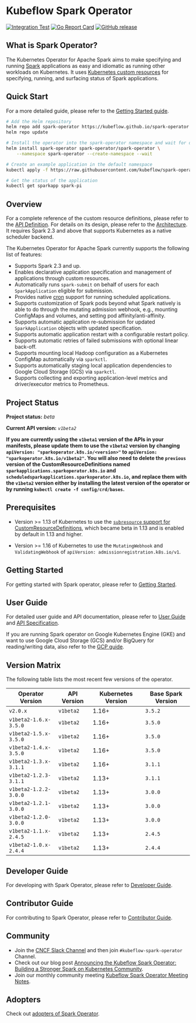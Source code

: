 # Kubeflow Spark Operator

[![Integration Test](https://github.com/kubeflow/spark-operator/actions/workflows/integration.yaml/badge.svg)](https://github.com/kubeflow/spark-operator/actions/workflows/integration.yaml)
[![Go Report Card](https://goreportcard.com/badge/github.com/kubeflow/spark-operator)](https://goreportcard.com/report/github.com/kubeflow/spark-operator)
[![GitHub release](https://img.shields.io/github/v/release/kubeflow/spark-operator)](https://github.com/kubeflow/spark-operator/releases)

## What is Spark Operator?

The Kubernetes Operator for Apache Spark aims to make specifying and running [Spark](https://github.com/apache/spark) applications as easy and idiomatic as running other workloads on Kubernetes. It uses
[Kubernetes custom resources](https://kubernetes.io/docs/concepts/extend-kubernetes/api-extension/custom-resources/) for specifying, running, and surfacing status of Spark applications.

## Quick Start

For a more detailed guide, please refer to the [Getting Started guide](https://www.kubeflow.org/docs/components/spark-operator/getting-started/).

```bash
# Add the Helm repository
helm repo add spark-operator https://kubeflow.github.io/spark-operator
helm repo update

# Install the operator into the spark-operator namespace and wait for deployments to be ready
helm install spark-operator spark-operator/spark-operator \
    --namespace spark-operator --create-namespace --wait

# Create an example application in the default namespace
kubectl apply -f https://raw.githubusercontent.com/kubeflow/spark-operator/refs/heads/master/examples/spark-pi.yaml

# Get the status of the application
kubectl get sparkapp spark-pi
```

## Overview

For a complete reference of the custom resource definitions, please refer to the [API Definition](docs/api-docs.md). For details on its design, please refer to the [Architecture](https://www.kubeflow.org/docs/components/spark-operator/overview/#architecture). It requires Spark 2.3 and above that supports Kubernetes as a native scheduler backend.

The Kubernetes Operator for Apache Spark currently supports the following list of features:

* Supports Spark 2.3 and up.
* Enables declarative application specification and management of applications through custom resources.
* Automatically runs `spark-submit` on behalf of users for each `SparkApplication` eligible for submission.
* Provides native [cron](https://en.wikipedia.org/wiki/Cron) support for running scheduled applications.
* Supports customization of Spark pods beyond what Spark natively is able to do through the mutating admission webhook, e.g., mounting ConfigMaps and volumes, and setting pod affinity/anti-affinity.
* Supports automatic application re-submission for updated `SparkApplication` objects with updated specification.
* Supports automatic application restart with a configurable restart policy.
* Supports automatic retries of failed submissions with optional linear back-off.
* Supports mounting local Hadoop configuration as a Kubernetes ConfigMap automatically via `sparkctl`.
* Supports automatically staging local application dependencies to Google Cloud Storage (GCS) via `sparkctl`.
* Supports collecting and exporting application-level metrics and driver/executor metrics to Prometheus.

## Project Status

**Project status:** *beta*

**Current API version:** *`v1beta2`*

**If you are currently using the `v1beta1` version of the APIs in your manifests, please update them to use the `v1beta2` version by changing `apiVersion: "sparkoperator.k8s.io/<version>"` to `apiVersion: "sparkoperator.k8s.io/v1beta2"`. You will also need to delete the `previous` version of the CustomResourceDefinitions named `sparkapplications.sparkoperator.k8s.io` and `scheduledsparkapplications.sparkoperator.k8s.io`, and replace them with the `v1beta2` version either by installing the latest version of the operator or by running `kubectl create -f config/crd/bases`.**

## Prerequisites

* Version >= 1.13 of Kubernetes to use the [`subresource` support for CustomResourceDefinitions](https://kubernetes.io/docs/tasks/access-kubernetes-api/custom-resources/custom-resource-definitions/#subresources), which became beta in 1.13 and is enabled by default in 1.13 and higher.

* Version >= 1.16 of Kubernetes to use the `MutatingWebhook` and `ValidatingWebhook` of `apiVersion: admissionregistration.k8s.io/v1`.

## Getting Started

For getting started with Spark operator, please refer to [Getting Started](https://www.kubeflow.org/docs/components/spark-operator/getting-started/).

## User Guide

For detailed user guide and API documentation, please refer to [User Guide](https://www.kubeflow.org/docs/components/spark-operator/user-guide/) and [API Specification](docs/api-docs.md).

If you are running Spark operator on Google Kubernetes Engine (GKE) and want to use Google Cloud Storage (GCS) and/or BigQuery for reading/writing data, also refer to the [GCP guide](https://www.kubeflow.org/docs/components/spark-operator/user-guide/gcp/).

## Version Matrix

The following table lists the most recent few versions of the operator.

| Operator Version      | API Version | Kubernetes Version | Base Spark Version |
|-----------------------|-------------|--------------------|--------------------|
| `v2.0.x`              | `v1beta2`   | 1.16+              | `3.5.2`            |
| `v1beta2-1.6.x-3.5.0` | `v1beta2`   | 1.16+              | `3.5.0`            |
| `v1beta2-1.5.x-3.5.0` | `v1beta2`   | 1.16+              | `3.5.0`            |
| `v1beta2-1.4.x-3.5.0` | `v1beta2`   | 1.16+              | `3.5.0`            |
| `v1beta2-1.3.x-3.1.1` | `v1beta2`   | 1.16+              | `3.1.1`            |
| `v1beta2-1.2.3-3.1.1` | `v1beta2`   | 1.13+              | `3.1.1`            |
| `v1beta2-1.2.2-3.0.0` | `v1beta2`   | 1.13+              | `3.0.0`            |
| `v1beta2-1.2.1-3.0.0` | `v1beta2`   | 1.13+              | `3.0.0`            |
| `v1beta2-1.2.0-3.0.0` | `v1beta2`   | 1.13+              | `3.0.0`            |
| `v1beta2-1.1.x-2.4.5` | `v1beta2`   | 1.13+              | `2.4.5`            |
| `v1beta2-1.0.x-2.4.4` | `v1beta2`   | 1.13+              | `2.4.4`            |

## Developer Guide

For developing with Spark Operator, please refer to [Developer Guide](https://www.kubeflow.org/docs/components/spark-operator/developer-guide/).

## Contributor Guide

For contributing to Spark Operator, please refer to [Contributor Guide](CONTRIBUTING.md).

## Community

* Join the [CNCF Slack Channel](https://www.kubeflow.org/docs/about/community/#kubeflow-slack-channels) and then join `#kubeflow-spark-operator` Channel.
* Check out our blog post [Announcing the Kubeflow Spark Operator: Building a Stronger Spark on Kubernetes Community](https://blog.kubeflow.org/operators/2024/04/15/kubeflow-spark-operator.html).
* Join our monthly community meeting [Kubeflow Spark Operator Meeting Notes](https://bit.ly/3VGzP4n).

## Adopters

Check out [adopters of Spark Operator](ADOPTERS.md).
